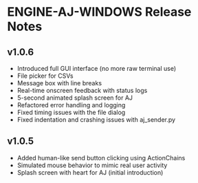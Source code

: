 # ENGINE-AJ-WINDOWS Release Notes

## v1.0.6
- Introduced full GUI interface (no more raw terminal use)
- File picker for CSVs
- Message box with line breaks
- Real-time onscreen feedback with status logs
- 5-second animated splash screen for AJ
- Refactored error handling and logging
- Fixed timing issues with the file dialog
- Fixed indentation and crashing issues with aj_sender.py

## v1.0.5
- Added human-like send button clicking using ActionChains
- Simulated mouse behavior to mimic real user activity
- Splash screen with heart for AJ (initial introduction)
